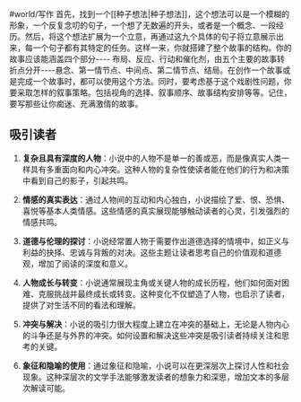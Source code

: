 #world/写作 
首先，找到一个[[种子想法|种子想法]]，这个想法可以是一个模糊的形象，一个反复念叨的句子，一个想了无数遍的开头，或者是一个概念、一段经历。然后，将这个想法扩展为一个立意，再通过这九个具体的句子将立意展示出来，每一个句子都有其特定的任务。这样一来，你就搭建了整个故事的结构。你的故事应该能涵盖四个部分---- 布局、反应、行动和催化剂，由五个主要的故事转折点分开----悬念、第一情节点、中间点、第二情节点、结局。在创作一个故事或是完成一个故事时，都可以使用这个方法。同时，要考虑基于这个戏剧性问题，你要采取怎样的叙事策略。包括视角的选择、叙事顺序、故事结构安排等等。记住，要写那些让你痴迷、充满激情的故事。

## 吸引读者
1. **复杂且具有深度的人物**：小说中的人物不是单一的善或恶，而是像真实人类一样具有多重面向和内心冲突。这种人物的复杂性使读者能在他们的行为和决策中看到自己的影子，引起共鸣。
    
2. **情感的真实表达**：通过人物间的互动和内心独白，小说描绘了爱、恨、恐惧、喜悦等基本人类情感。这些情感的真实展现能够触动读者的心灵，引发强烈的情感共鸣。
    
3. **道德与伦理的探讨**：小说经常置人物于需要作出道德选择的情境中，如正义与利益的抉择、忠诚与背叛的对决。这些主题让读者思考自己的价值观和道德观，增加了阅读的深度和意义。
    
4. **人物成长与转变**：小说通常展现主角或关键人物的成长历程，他们如何面对困难、克服挑战并最终成长或转变。这种变化不仅塑造了人物，也启示了读者，提供了对生活不同的看法和理解。
    
5. **冲突与解决**：小说的吸引力很大程度上建立在冲突的基础上，无论是人物内心的斗争还是与外界的冲突。如何设置和解决这些冲突是吸引读者持续关注和思考的关键。
    
6. **象征和隐喻的使用**：通过象征和隐喻，小说可以在更深层次上探讨人性和社会现象。这种深层次的文学手法能够激发读者的想象力和深思，增加文本的多层次解读可能。